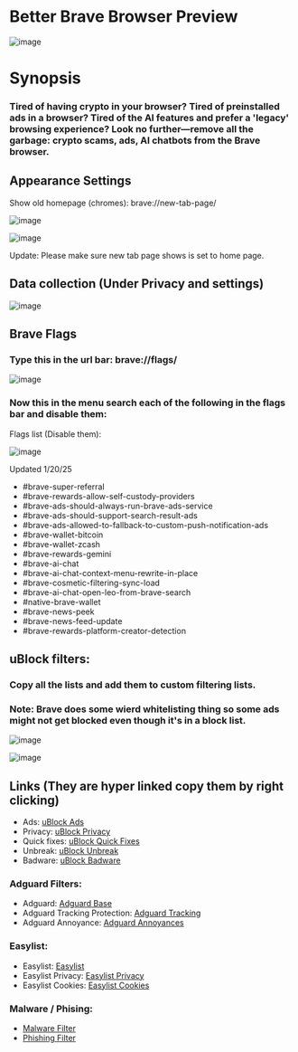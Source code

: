 # Better Brave Browser  Preview
![image](https://github.com/user-attachments/assets/f61dedeb-80f5-4742-bef1-6a69087b3a2d)


# Synopsis


### Tired of having crypto in your browser? Tired of preinstalled ads in a browser? Tired of the AI features and prefer a 'legacy' browsing experience? Look no further—remove all the garbage: crypto scams, ads, AI chatbots from the Brave browser.


## Appearance Settings

Show old homepage (chromes): brave://new-tab-page/

![image](https://github.com/user-attachments/assets/454036d3-a101-4d9a-aac1-bf9b917aa1af)


![image](https://github.com/user-attachments/assets/ce502c25-43a7-4969-8d7e-7baf8c3bd6b3)

Update: Please make sure new tab page shows is set to home page.


## Data collection (Under Privacy and settings)

![image](https://github.com/user-attachments/assets/05f94aed-d9ae-4fef-b589-bd222f6103c0)


## Brave Flags
### Type this in the url bar: brave://flags/

![image](https://github.com/user-attachments/assets/15763528-b20b-4ba1-aa3e-5fd0e99c1106)

### Now this in the menu search each of the following in the flags bar and disable them:

Flags list (Disable them):

![image](https://github.com/user-attachments/assets/d39d10d2-5c3c-42c5-b6ac-90b4aafc3478)

Updated 1/20/25
- #brave-super-referral
- #brave-rewards-allow-self-custody-providers
- #brave-ads-should-always-run-brave-ads-service
- #brave-ads-should-support-search-result-ads
- #brave-ads-allowed-to-fallback-to-custom-push-notification-ads
- #brave-wallet-bitcoin
- #brave-wallet-zcash
- #brave-rewards-gemini
- #brave-ai-chat
- #brave-ai-chat-context-menu-rewrite-in-place
- #brave-cosmetic-filtering-sync-load
- #brave-ai-chat-open-leo-from-brave-search
- #native-brave-wallet
- #brave-news-peek
- #brave-news-feed-update
- #brave-rewards-platform-creator-detection

## uBlock filters:

### Copy all the lists and add them to custom filtering lists.
### Note: Brave does some wierd whitelisting thing so some ads might not get blocked even though it's in a block list.

![image](https://github.com/user-attachments/assets/ad43d99c-c330-47e1-8593-54b6de5a2d29)


![image](https://github.com/user-attachments/assets/3810ed7f-811b-43c7-927d-d0503af18155)

## Links (They are hyper linked copy them by right clicking)
- Ads: [uBlock Ads](https://raw.githubusercontent.com/uBlockOrigin/uAssets/refs/heads/master/filters/filters.txt)  
- Privacy: [uBlock Privacy](https://raw.githubusercontent.com/uBlockOrigin/uAssets/refs/heads/master/filters/privacy.txt)  
- Quick fixes: [uBlock Quick Fixes](https://raw.githubusercontent.com/uBlockOrigin/uAssets/refs/heads/master/filters/quick-fixes.txt)  
- Unbreak: [uBlock Unbreak](https://raw.githubusercontent.com/uBlockOrigin/uAssets/refs/heads/master/filters/unbreak.txt)  
- Badware: [uBlock Badware](https://raw.githubusercontent.com/uBlockOrigin/uAssets/refs/heads/master/filters/badware.txt)  

### Adguard Filters:

- Adguard: [Adguard Base](https://raw.githubusercontent.com/AdguardTeam/FiltersRegistry/master/filters/filter_2_Base/filter.txt)  
- Adguard Tracking Protection: [Adguard Tracking](https://raw.githubusercontent.com/AdguardTeam/FiltersRegistry/master/filters/filter_3_Spyware/filter.txt)  
- Adguard Annoyance: [Adguard Annoyances](https://raw.githubusercontent.com/AdguardTeam/FiltersRegistry/master/filters/filter_14_Annoyances/filter.txt)  

### Easylist:

- Easylist: [Easylist](https://easylist.to/easylist/easylist.txt)  
- Easylist Privacy: [Easylist Privacy](https://easylist.to/easylist/easyprivacy.txt)  
- Easylist Cookies: [Easylist Cookies](https://secure.fanboy.co.nz/fanboy-cookiemonster.txt)  

### Malware / Phising:

- [Malware Filter](https://malware-filter.gitlab.io/malware-filter/urlhaus-filter.txt)  
- [Phishing Filter](https://malware-filter.gitlab.io/malware-filter/phishing-filter.txt)




